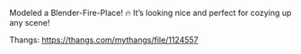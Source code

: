Modeled a Blender-Fire-Place! 🔥 It’s looking nice and perfect for cozying up any scene!

Thangs: https://thangs.com/mythangs/file/1124557
